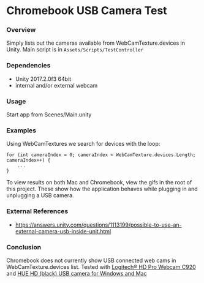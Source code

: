 # Chromebook USB Camera Test

### Overview
Simply lists out the cameras available from WebCamTexture.devices in Unity. Main script is in ```Assets/Scripts/TestController```

### Dependencies
- Unity 2017.2.0f3 64bit
- internal and/or external webcam

### Usage
Start app from Scenes/Main.unity

### Examples
Using WebCamTextures we search for devices with the loop: 

```
for (int cameraIndex = 0; cameraIndex < WebCamTexture.devices.Length; cameraIndex++) {
    ...
}
```

To view results on both Mac and Chromebook, view the gifs in the root of this project. These show how the application behaves while plugging in and unplugging a USB camera.

### External References
- https://answers.unity.com/questions/1113199/possible-to-use-an-external-camera-usb-inside-unit.html

### Conclusion
Chromebook does not currently show USB connected web cams in WebCamTexture.devices list. Tested with [Logitech® HD Pro Webcam C920](http://a.co/fz7YqEZ) and [HUE HD (black) USB camera for Windows and Mac](http://a.co/079bMOH)
